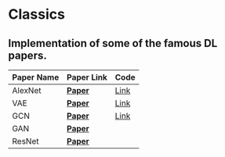 # Classics

## Implementation of some of the famous DL papers.

Paper Name | Paper Link | Code
------------ | -------------|-------------
AlexNet | **[Paper](https://proceedings.neurips.cc/paper/2012/file/c399862d3b9d6b76c8436e924a68c45b-Paper.pdf)** |[Link](https://github.com/Manas02/Classics/blob/main/AlexNet.py)
VAE | **[Paper](https://arxiv.org/pdf/1312.6114.pdf)** | [Link](https://github.com/Manas02/Classics/blob/main/VAE.py)
GCN | **[Paper](https://arxiv.org/pdf/1609.02907.pdf)** | [Link](https://github.com/Manas02/Classics/blob/main/GCN.py)
GAN | **[Paper](https://arxiv.org/pdf/1406.2661.pdf)** | 
ResNet | **[Paper](https://arxiv.org/pdf/1512.03385.pdf)** | 
